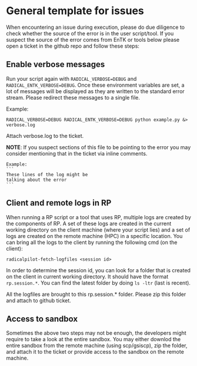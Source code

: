 # General template for issues

When encountering an issue during execution, please do due diligence to
check whether the source of the error is in the user script/tool. If you 
suspect the source of the error comes from EnTK or tools below please open a
ticket in the github repo and follow these steps:

## Enable verbose messages

Run your script again with ``RADICAL_VERBOSE=DEBUG`` and 
``RADICAL_ENTK_VERBOSE=DEBUG``. Once these environment variables are set, a lot
of messages will be displayed as they are written to the standard error 
stream. Please redirect these messages to a single file.

Example:
```
RADICAL_VERBOSE=DEBUG RADICAL_ENTK_VERBOSE=DEBUG python example.py &> verbose.log
```

Attach verbose.log to the ticket.

**NOTE**: If you suspect sections of this file to be pointing to the error you may consider mentioning
that in the ticket via inline comments.

    Example:
    ```
    These lines of the log might be 
    talking about the error
    ```

## Client and remote logs in RP

When running a RP script or a tool that uses RP, multiple logs are created by the components of RP. A set
of these logs are created in the current working directory on the client machine (where your script lies) 
and a set of logs are created on the remote machine (HPC) in a specific location. You can bring
all the logs to the client by running the following cmd (on the client):

```
radicalpilot-fetch-logfiles <session id>
```

In order to determine the session id, you can look for a folder that is created on the client in 
current working directory. It should have the format ```rp.session.*```. You can find the latest
folder by doing ``ls -ltr`` (last is recent).

All the logfiles are brought to this rp.session.* folder. Please zip this folder and attach to 
github ticket.

## Access to sandbox

Sometimes the above two steps may not be enough, the developers might require to take a look at
the entire sandbox. You may either downlod the entire sandbox from the remote machine (using 
scp/gsiscp), zip the folder, and attach it to the ticket or provide access to the sandbox on
the remote machine.
